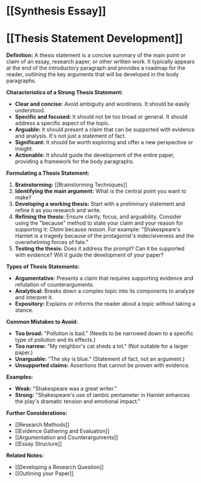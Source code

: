 # [[Synthesis Essay]]
# [[Thesis Statement Development]]

**Definition:** A thesis statement is a concise summary of the main point or claim of an essay, research paper, or other written work.  It typically appears at the end of the introductory paragraph and provides a roadmap for the reader, outlining the key arguments that will be developed in the body paragraphs.

**Characteristics of a Strong Thesis Statement:**

* **Clear and concise:** Avoid ambiguity and wordiness.  It should be easily understood.
* **Specific and focused:**  It should not be too broad or general.  It should address a specific aspect of the topic.
* **Arguable:** It should present a claim that can be supported with evidence and analysis.  It's not just a statement of fact.
* **Significant:** It should be worth exploring and offer a new perspective or insight.
* **Actionable:** It should guide the development of the entire paper, providing a framework for the body paragraphs.


**Formulating a Thesis Statement:**

1. **Brainstorming:** [[Brainstorming Techniques]]
2. **Identifying the main argument:** What is the central point you want to make?
3. **Developing a working thesis:** Start with a preliminary statement and refine it as you research and write.
4. **Refining the thesis:** Ensure clarity, focus, and arguability. Consider using the "because" method to state your claim and your reason for supporting it:  *Claim* because *reason*.  For example: "Shakespeare's Hamlet is a tragedy because of the protagonist's indecisiveness and the overwhelming forces of fate."
5. **Testing the thesis:** Does it address the prompt? Can it be supported with evidence?  Will it guide the development of your paper?


**Types of Thesis Statements:**

* **Argumentative:** Presents a claim that requires supporting evidence and refutation of counterarguments.
* **Analytical:** Breaks down a complex topic into its components to analyze and interpret it.
* **Expository:** Explains or informs the reader about a topic without taking a stance.


**Common Mistakes to Avoid:**

* **Too broad:**  "Pollution is bad."  (Needs to be narrowed down to a specific type of pollution and its effects.)
* **Too narrow:**  "My neighbor's cat sheds a lot." (Not suitable for a larger paper.)
* **Unarguable:**  "The sky is blue." (Statement of fact, not an argument.)
* **Unsupported claims:**  Assertions that cannot be proven with evidence.


**Examples:**

* **Weak:**  "Shakespeare was a great writer."
* **Strong:**  "Shakespeare's use of iambic pentameter in Hamlet enhances the play's dramatic tension and emotional impact."


**Further Considerations:**

* [[Research Methods]]
* [[Evidence Gathering and Evaluation]]
* [[Argumentation and Counterarguments]]
* [[Essay Structure]]


**Related Notes:**

* [[Developing a Research Question]]
* [[Outlining your Paper]]


